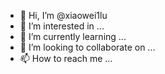 - 👋 Hi, I’m @xiaowei1lu
- 👀 I’m interested in ...
- 🌱 I’m currently learning ...
- 💞️ I’m looking to collaborate on ...
- 📫 How to reach me ...

<!---
xiaowei1lu/xiaowei1lu is a ✨ special ✨ repository because its `README.md` (this file) appears on your GitHub profile.
You can click the Preview link to take a look at your changes.
--->
